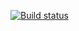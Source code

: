[![Build status](https://ci.appveyor.com/api/projects/status/m754q5i0kxipkoyr?svg=true)](https://ci.appveyor.com/project/NataliaS007/appcarddelivery)
